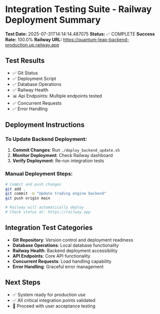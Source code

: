 # Integration Testing Suite - Railway Deployment Summary

**Test Date:** 2025-07-31T14:14:14.487075
**Status:** ✅ COMPLETE
**Success Rate:** 100.0%
**Railway URL:** https://quantum-leap-backend-production.up.railway.app

## Test Results
- ✅ Git Status
- ✅ Deployment Script
- ✅ Database Operations
- ✅ Railway Health
- 📊 Api Endpoints: Multiple endpoints tested
- ✅ Concurrent Requests
- ✅ Error Handling

## Deployment Instructions

### To Update Backend Deployment:
1. **Commit Changes**: Run `./deploy_backend_update.sh`
2. **Monitor Deployment**: Check Railway dashboard
3. **Verify Deployment**: Re-run integration tests

### Manual Deployment Steps:
```bash
# Commit and push changes
git add .
git commit -m "Update trading engine backend"
git push origin main

# Railway will automatically deploy
# Check status at: https://railway.app
```

## Integration Test Categories
- **Git Repository**: Version control and deployment readiness
- **Database Operations**: Local database functionality
- **Railway Health**: Backend deployment accessibility
- **API Endpoints**: Core API functionality
- **Concurrent Requests**: Load handling capability
- **Error Handling**: Graceful error management

## Next Steps
- ✅ System ready for production use
- ✅ All critical integration points validated
- 🚀 Proceed with user acceptance testing

